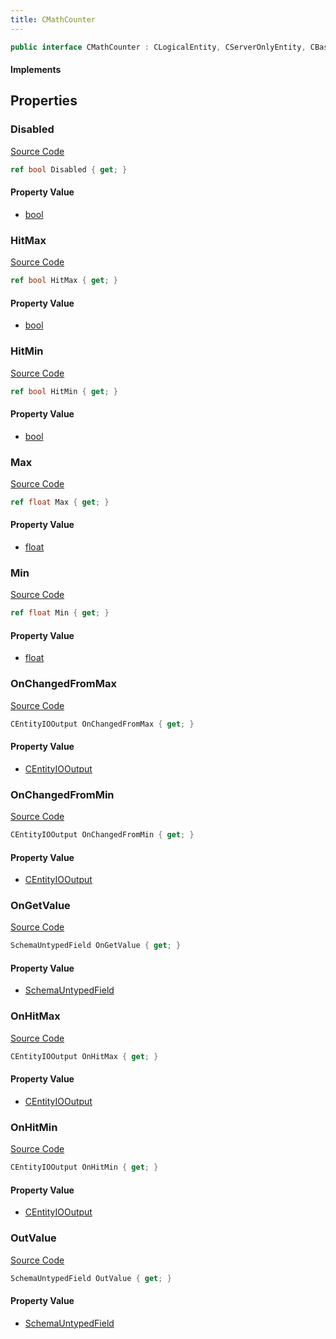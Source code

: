 ```yaml
---
title: CMathCounter
---
```


```csharp
public interface CMathCounter : CLogicalEntity, CServerOnlyEntity, CBaseEntity, CEntityInstance, ISchemaClass<CEntityInstance>, ISchemaClass<CBaseEntity>, ISchemaClass<CServerOnlyEntity>, ISchemaClass<CLogicalEntity>, ISchemaClass<CMathCounter>, ISchemaField, ISchemaClass, INativeHandle
```

#### Implements

## Properties

### Disabled

[Source Code](https://github.com/swiftly-solution/swiftlys2/blob/main/managed/src/SwiftlyS2.Generated/Schemas/Interfaces/CMathCounter.cs#L25)

```csharp
ref bool Disabled { get; }
```

#### Property Value

- [bool](https://learn.microsoft.com/dotnet/api/system.boolean)

### HitMax

[Source Code](https://github.com/swiftly-solution/swiftlys2/blob/main/managed/src/SwiftlyS2.Generated/Schemas/Interfaces/CMathCounter.cs#L23)

```csharp
ref bool HitMax { get; }
```

#### Property Value

- [bool](https://learn.microsoft.com/dotnet/api/system.boolean)

### HitMin

[Source Code](https://github.com/swiftly-solution/swiftlys2/blob/main/managed/src/SwiftlyS2.Generated/Schemas/Interfaces/CMathCounter.cs#L21)

```csharp
ref bool HitMin { get; }
```

#### Property Value

- [bool](https://learn.microsoft.com/dotnet/api/system.boolean)

### Max

[Source Code](https://github.com/swiftly-solution/swiftlys2/blob/main/managed/src/SwiftlyS2.Generated/Schemas/Interfaces/CMathCounter.cs#L19)

```csharp
ref float Max { get; }
```

#### Property Value

- [float](https://learn.microsoft.com/dotnet/api/system.single)

### Min

[Source Code](https://github.com/swiftly-solution/swiftlys2/blob/main/managed/src/SwiftlyS2.Generated/Schemas/Interfaces/CMathCounter.cs#L17)

```csharp
ref float Min { get; }
```

#### Property Value

- [float](https://learn.microsoft.com/dotnet/api/system.single)

### OnChangedFromMax

[Source Code](https://github.com/swiftly-solution/swiftlys2/blob/main/managed/src/SwiftlyS2.Generated/Schemas/Interfaces/CMathCounter.cs#L39)

```csharp
CEntityIOOutput OnChangedFromMax { get; }
```

#### Property Value

- [CEntityIOOutput](/docs/api/shared/schemadefinitions/centityiooutput)

### OnChangedFromMin

[Source Code](https://github.com/swiftly-solution/swiftlys2/blob/main/managed/src/SwiftlyS2.Generated/Schemas/Interfaces/CMathCounter.cs#L37)

```csharp
CEntityIOOutput OnChangedFromMin { get; }
```

#### Property Value

- [CEntityIOOutput](/docs/api/shared/schemadefinitions/centityiooutput)

### OnGetValue

[Source Code](https://github.com/swiftly-solution/swiftlys2/blob/main/managed/src/SwiftlyS2.Generated/Schemas/Interfaces/CMathCounter.cs#L31)

```csharp
SchemaUntypedField OnGetValue { get; }
```

#### Property Value

- [SchemaUntypedField](/docs/api/shared/schemas/schemauntypedfield)

### OnHitMax

[Source Code](https://github.com/swiftly-solution/swiftlys2/blob/main/managed/src/SwiftlyS2.Generated/Schemas/Interfaces/CMathCounter.cs#L35)

```csharp
CEntityIOOutput OnHitMax { get; }
```

#### Property Value

- [CEntityIOOutput](/docs/api/shared/schemadefinitions/centityiooutput)

### OnHitMin

[Source Code](https://github.com/swiftly-solution/swiftlys2/blob/main/managed/src/SwiftlyS2.Generated/Schemas/Interfaces/CMathCounter.cs#L33)

```csharp
CEntityIOOutput OnHitMin { get; }
```

#### Property Value

- [CEntityIOOutput](/docs/api/shared/schemadefinitions/centityiooutput)

### OutValue

[Source Code](https://github.com/swiftly-solution/swiftlys2/blob/main/managed/src/SwiftlyS2.Generated/Schemas/Interfaces/CMathCounter.cs#L28)

```csharp
SchemaUntypedField OutValue { get; }
```

#### Property Value

- [SchemaUntypedField](/docs/api/shared/schemas/schemauntypedfield)

